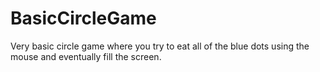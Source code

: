 # BasicCircleGame
Very basic circle game where you try to eat all of the blue dots using the mouse and eventually fill the screen.
